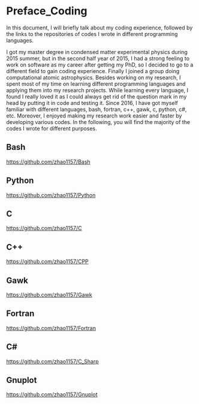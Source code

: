 # Preface_Coding
In this document, I will briefly talk about my coding experience, followed by the links to the repositories of codes I wrote in different programming languages.

I got my master degree in condensed matter experimental physics during 2015 summer, but in the second half year of 2015, I had a strong feeling to work on software as my career after getting my PhD, so I decided to go to a different field to gain coding experience. Finally I joined a group doing computational atomic astrophysics. Besides working on my research, I spent most of my time on learning different programming languages and applying them into my research projects. While learning every language, I found I really loved it as I could always get rid of the question mark in my head by putting it in code and testing it. Since 2016, I have got myself familiar with different languages, bash, fortran, c++, gawk, c, python, c#, etc. Moreover, I enjoyed making my research work easier and faster by developing various codes. In the following, you will find the majority of the codes I wrote for different purposes.

## Bash
https://github.com/zhao1157/Bash

## Python
https://github.com/zhao1157/Python

## C
https://github.com/zhao1157/C

## C++
https://github.com/zhao1157/CPP

## Gawk
https://github.com/zhao1157/Gawk

## Fortran
https://github.com/zhao1157/Fortran

## C#
https://github.com/zhao1157/C_Sharp

## Gnuplot
https://github.com/zhao1157/Gnuplot
